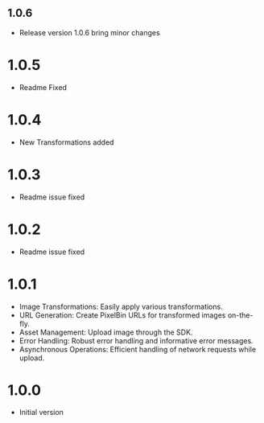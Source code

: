 ## 1.0.6

- Release version 1.0.6 bring minor changes

# 1.0.5

- Readme Fixed

# 1.0.4

- New Transformations added

# 1.0.3

- Readme issue fixed

# 1.0.2

- Readme issue fixed

# 1.0.1

- Image Transformations: Easily apply various transformations.
- URL Generation: Create PixelBin URLs for transformed images on-the-fly.
- Asset Management: Upload image through the SDK.
- Error Handling: Robust error handling and informative error messages.
- Asynchronous Operations: Efficient handling of network requests while upload.

# 1.0.0

- Initial version
